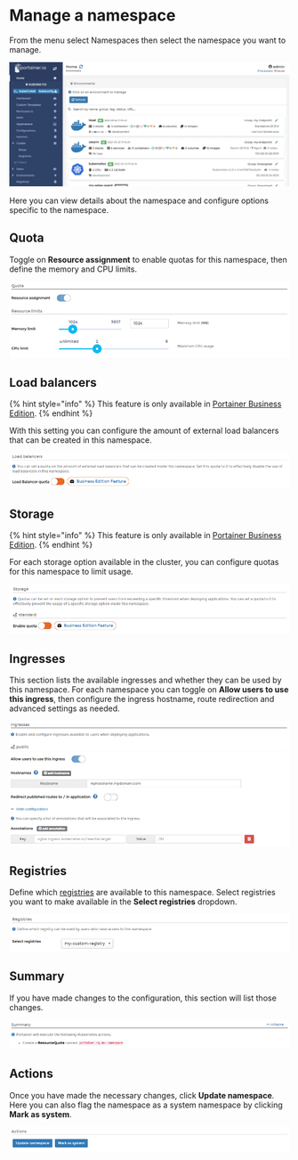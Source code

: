 # Manage a namespace

From the menu select Namespaces then select the namespace you want to manage.

![](../../../.gitbook/assets/2.9-namespaces-manage-1.gif)

Here you can view details about the namespace and configure options specific to the namespace.

## Quota

Toggle on **Resource assignment** to enable quotas for this namespace, then define the memory and CPU limits.

![](../../../.gitbook/assets/2.9-namespaces-manage-2.png)

## Load balancers

{% hint style="info" %}
This feature is only available in [Portainer Business Edition](https://www.portainer.io/business-upsell?from=k8s-resourcepool-lbquota).
{% endhint %}

With this setting you can configure the amount of external load balancers that can be created in this namespace.&#x20;

![](../../../.gitbook/assets/2.9.1-namespaces-manage-3.png)

## Storage

{% hint style="info" %}
This feature is only available in [Portainer Business Edition](https://www.portainer.io/business-upsell?from=k8s-resourcepool-storagequota).
{% endhint %}

For each storage option available in the cluster, you can configure quotas for this namespace to limit usage.

![](../../../.gitbook/assets/2.9.1-namespaces-manage-6.png)

## Ingresses

This section lists the available ingresses and whether they can be used by this namespace. For each namespace you can toggle on **Allow users to use this ingress**, then configure the ingress hostname, route redirection and advanced settings as needed.

![](../../../.gitbook/assets/2.9-namespaces-manage-4.png)

## Registries

Define which [registries](../cluster/registries.md) are available to this namespace. Select registries you want to make available in the **Select registries** dropdown.

![](../../../.gitbook/assets/2.9-namespaces-manage-5.png)

## Summary

If you have made changes to the configuration, this section will list those changes.

![](../../../.gitbook/assets/2.9-namespaces-manage-7.png)

## Actions

Once you have made the necessary changes, click **Update namespace**. Here you can also flag the namespace as a system namespace by clicking **Mark as system**.

![](../../../.gitbook/assets/2.9-namespaces-manage-8.png)
